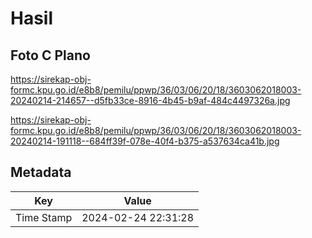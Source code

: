 # Hasil

## Foto C Plano

https://sirekap-obj-formc.kpu.go.id/e8b8/pemilu/ppwp/36/03/06/20/18/3603062018003-20240214-214657--d5fb33ce-8916-4b45-b9af-484c4497326a.jpg

https://sirekap-obj-formc.kpu.go.id/e8b8/pemilu/ppwp/36/03/06/20/18/3603062018003-20240214-191118--684ff39f-078e-40f4-b375-a537634ca41b.jpg


## Metadata

| Key        | Value               |
| ---------- | ------------------- |
| Time Stamp | 2024-02-24 22:31:28 |



